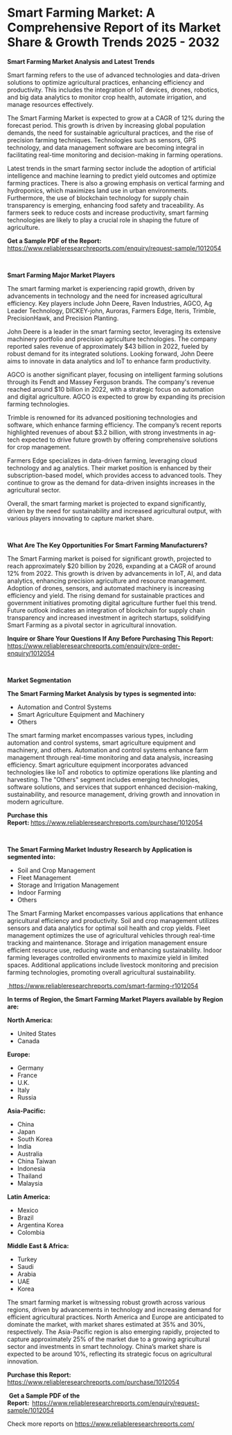 <p><h1>Smart Farming Market: A Comprehensive Report of its Market Share & Growth Trends 2025 - 2032</h1></p><p><strong>Smart Farming Market Analysis and Latest Trends</strong></p>
<p><p>Smart farming refers to the use of advanced technologies and data-driven solutions to optimize agricultural practices, enhancing efficiency and productivity. This includes the integration of IoT devices, drones, robotics, and big data analytics to monitor crop health, automate irrigation, and manage resources effectively.</p><p>The Smart Farming Market is expected to grow at a CAGR of 12% during the forecast period. This growth is driven by increasing global population demands, the need for sustainable agricultural practices, and the rise of precision farming techniques. Technologies such as sensors, GPS technology, and data management software are becoming integral in facilitating real-time monitoring and decision-making in farming operations.</p><p>Latest trends in the smart farming sector include the adoption of artificial intelligence and machine learning to predict yield outcomes and optimize farming practices. There is also a growing emphasis on vertical farming and hydroponics, which maximizes land use in urban environments. Furthermore, the use of blockchain technology for supply chain transparency is emerging, enhancing food safety and traceability. As farmers seek to reduce costs and increase productivity, smart farming technologies are likely to play a crucial role in shaping the future of agriculture.</p></p>
<p><strong>Get a Sample PDF of the Report:&nbsp;</strong> <a href="https://www.reliableresearchreports.com/enquiry/request-sample/1012054?utm_campaign=3031&utm_medium=2&utm_source=Github&utm_content=ia&utm_term=06032025&utm_id=smart-farming">https://www.reliableresearchreports.com/enquiry/request-sample/1012054</a></p>
<p>&nbsp;</p>
<p><strong>Smart Farming Major Market Players</strong></p>
<p><p>The smart farming market is experiencing rapid growth, driven by advancements in technology and the need for increased agricultural efficiency. Key players include John Deere, Raven Industries, AGCO, Ag Leader Technology, DICKEY-john, Auroras, Farmers Edge, Iteris, Trimble, PrecisionHawk, and Precision Planting.</p><p>John Deere is a leader in the smart farming sector, leveraging its extensive machinery portfolio and precision agriculture technologies. The company reported sales revenue of approximately $43 billion in 2022, fueled by robust demand for its integrated solutions. Looking forward, John Deere aims to innovate in data analytics and IoT to enhance farm productivity.</p><p>AGCO is another significant player, focusing on intelligent farming solutions through its Fendt and Massey Ferguson brands. The company's revenue reached around $10 billion in 2022, with a strategic focus on automation and digital agriculture. AGCO is expected to grow by expanding its precision farming technologies.</p><p>Trimble is renowned for its advanced positioning technologies and software, which enhance farming efficiency. The company’s recent reports highlighted revenues of about $3.2 billion, with strong investments in ag-tech expected to drive future growth by offering comprehensive solutions for crop management.</p><p>Farmers Edge specializes in data-driven farming, leveraging cloud technology and ag analytics. Their market position is enhanced by their subscription-based model, which provides access to advanced tools. They continue to grow as the demand for data-driven insights increases in the agricultural sector.</p><p>Overall, the smart farming market is projected to expand significantly, driven by the need for sustainability and increased agricultural output, with various players innovating to capture market share.</p></p>
<p>&nbsp;</p>
<p><strong>What Are The Key Opportunities For Smart Farming Manufacturers?</strong></p>
<p><p>The Smart Farming market is poised for significant growth, projected to reach approximately $20 billion by 2026, expanding at a CAGR of around 12% from 2022. This growth is driven by advancements in IoT, AI, and data analytics, enhancing precision agriculture and resource management. Adoption of drones, sensors, and automated machinery is increasing efficiency and yield. The rising demand for sustainable practices and government initiatives promoting digital agriculture further fuel this trend. Future outlook indicates an integration of blockchain for supply chain transparency and increased investment in agritech startups, solidifying Smart Farming as a pivotal sector in agricultural innovation.</p></p>
<p><strong>Inquire or Share Your Questions If Any Before Purchasing This Report:</strong> <a href="https://www.reliableresearchreports.com/enquiry/pre-order-enquiry/1012054?utm_campaign=3031&utm_medium=2&utm_source=Github&utm_content=ia&utm_term=06032025&utm_id=smart-farming">https://www.reliableresearchreports.com/enquiry/pre-order-enquiry/1012054</a></p>
<p>&nbsp;</p>
<p><strong>Market Segmentation</strong></p>
<p><strong>The Smart Farming Market Analysis by types is segmented into:</strong></p>
<p><ul><li>Automation and Control Systems</li><li>Smart Agriculture Equipment and Machinery</li><li>Others</li></ul></p>
<p><p>The smart farming market encompasses various types, including automation and control systems, smart agriculture equipment and machinery, and others. Automation and control systems enhance farm management through real-time monitoring and data analysis, increasing efficiency. Smart agriculture equipment incorporates advanced technologies like IoT and robotics to optimize operations like planting and harvesting. The "Others" segment includes emerging technologies, software solutions, and services that support enhanced decision-making, sustainability, and resource management, driving growth and innovation in modern agriculture.</p></p>
<p><strong>Purchase this Report:&nbsp;</strong><a href="https://www.reliableresearchreports.com/purchase/1012054?utm_campaign=3031&utm_medium=2&utm_source=Github&utm_content=ia&utm_term=06032025&utm_id=smart-farming">https://www.reliableresearchreports.com/purchase/1012054</a></p>
<p>&nbsp;</p>
<p><strong>The Smart Farming Market Industry Research by Application is segmented into:</strong></p>
<p><ul><li>Soil and Crop Management</li><li>Fleet Management</li><li>Storage and Irrigation Management</li><li>Indoor Farming</li><li>Others</li></ul></p>
<p><p>The Smart Farming Market encompasses various applications that enhance agricultural efficiency and productivity. Soil and crop management utilizes sensors and data analytics for optimal soil health and crop yields. Fleet management optimizes the use of agricultural vehicles through real-time tracking and maintenance. Storage and irrigation management ensure efficient resource use, reducing waste and enhancing sustainability. Indoor farming leverages controlled environments to maximize yield in limited spaces. Additional applications include livestock monitoring and precision farming technologies, promoting overall agricultural sustainability.</p></p>
<p><a href="https://www.reliableresearchreports.com/smart-farming-r1012054?utm_campaign=3031&utm_medium=2&utm_source=Github&utm_content=ia&utm_term=06032025&utm_id=smart-farming">&nbsp;https://www.reliableresearchreports.com/smart-farming-r1012054</a></p>
<p><strong>In terms of Region, the Smart Farming Market Players available by Region are:</strong></p>
<p>
    <p> <strong> North America: </strong>
        <ul>
            <li>United States</li>
            <li>Canada</li>
        </ul>
        </p> 
    <p> <strong> Europe: </strong>
        <ul>
            <li>Germany</li>
            <li>France</li>
            <li>U.K.</li>
            <li>Italy</li>
            <li>Russia</li>
        </ul>
        </p> 
    <p> <strong> Asia-Pacific: </strong>
        <ul>
            <li>China</li>
            <li>Japan</li>
            <li>South Korea</li>
            <li>India</li>
            <li>Australia</li>
            <li>China Taiwan</li>
            <li>Indonesia</li>
            <li>Thailand</li>
            <li>Malaysia</li>
        </ul>
        </p> 
    <p> <strong> Latin America: </strong>
        <ul>
            <li>Mexico</li>
            <li>Brazil</li>
            <li>Argentina Korea</li>
            <li>Colombia</li>
        </ul>
        </p> 
    <p> <strong> Middle East & Africa: </strong>
        <ul>
            <li>Turkey</li>
            <li>Saudi</li>
            <li>Arabia</li>
            <li>UAE</li>
            <li>Korea</li>
        </ul>
    </p>
    </p>
<p><p>The smart farming market is witnessing robust growth across various regions, driven by advancements in technology and increasing demand for efficient agricultural practices. North America and Europe are anticipated to dominate the market, with market shares estimated at 35% and 30%, respectively. The Asia-Pacific region is also emerging rapidly, projected to capture approximately 25% of the market due to a growing agricultural sector and investments in smart technology. China’s market share is expected to be around 10%, reflecting its strategic focus on agricultural innovation.</p></p>
<p><strong>Purchase this Report: </strong><a href="https://www.reliableresearchreports.com/purchase/1012054?utm_campaign=3031&utm_medium=2&utm_source=Github&utm_content=ia&utm_term=06032025&utm_id=smart-farming">https://www.reliableresearchreports.com/purchase/1012054</a></p>
<p>&nbsp;<strong>Get a Sample PDF of the Report:&nbsp;&nbsp;</strong><a href="https://www.reliableresearchreports.com/enquiry/request-sample/1012054?utm_campaign=3031&utm_medium=2&utm_source=Github&utm_content=ia&utm_term=06032025&utm_id=smart-farming">https://www.reliableresearchreports.com/enquiry/request-sample/1012054</a></p>
<p><strong></strong></p>
<p>Check more reports on <a href="https://www.reliableresearchreports.com/?utm_campaign=3031&utm_medium=2&utm_source=Github&utm_content=ia&utm_term=06032025&utm_id=smart-farming">https://www.reliableresearchreports.com/</a></p>